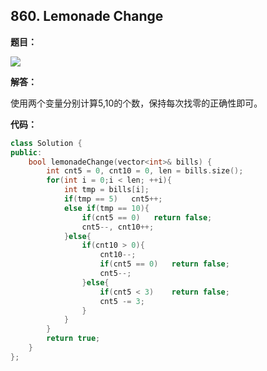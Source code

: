 ## 860. Lemonade Change

**题目：**

![](http://p9zl5r4hu.bkt.clouddn.com/2018-09-29leet_860.png)

**解答：**

使用两个变量分别计算5,10的个数，保持每次找零的正确性即可。

**代码：**

```cpp
class Solution {
public:
    bool lemonadeChange(vector<int>& bills) {
        int cnt5 = 0, cnt10 = 0, len = bills.size();
        for(int i = 0;i < len; ++i){
            int tmp = bills[i];
            if(tmp == 5)   cnt5++;
            else if(tmp == 10){
                if(cnt5 == 0)   return false;
                cnt5--, cnt10++;
            }else{
                if(cnt10 > 0){
                    cnt10--;
                    if(cnt5 == 0)   return false;
                    cnt5--;
                }else{
                    if(cnt5 < 3)    return false;
                    cnt5 -= 3;
                }
            }
        }
        return true;
    }
};
```

